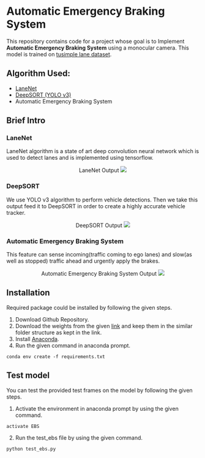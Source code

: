 # Automatic Emergency Braking System
This repository contains code for a project whose goal is to Implement **Automatic Emergency Braking System** using a monocular camera. This model is trained on [tusimple lane dataset](https://github.com/TuSimple/tusimple-benchmark).


## Algorithm Used: 
- [LaneNet](https://github.com/MaybeShewill-CV/lanenet-lane-detection) 
- [DeepSORT (YOLO v3)](https://github.com/Akhtar303/Vehicle-Detection-and-Tracking-Usig-YOLO-and-Deep-Sort-with-Keras-and-Tensorflow) 
- Automatic Emergency Braking System 


## Brief Intro
### LaneNet
LaneNet algorithm is a state of art deep convolution neural network which is used to detect lanes and is implemented using tensorflow.
<p align="center">
  LaneNet Output
  <img src="Results_GIF/LaneNet.gif"\>
</p>

### DeepSORT
We use YOLO v3 algorithm to perform vehicle detections. Then we take this output feed it to DeepSORT in order to create a highly accurate vehicle tracker.
<p align="center">
  DeepSORT Output
  <img src="Results_GIF/DeepSORT.gif"\>
</p>

### Automatic Emergency Braking System
This feature can sense incoming(traffic coming to ego lanes) and slow(as well as stopped) traffic ahead and urgently apply the brakes.
<p align="center">
  Automatic Emergency Braking System Output
  <img src="Results_GIF/EBS.gif"\>
</p>


## Installation
Required package could be installed by following the given steps.

1. Download Github Repository.
2. Download the weights from the given [link](https://drive.google.com/drive/folders/12GGs4TI6tFADUrnlE20IG43-BAeXhtz5?usp=sharing) and keep them in the similar folder structure as kept in the link.
3. Install [Anaconda](https://anaconda.org).
4. Run the given command in anaconda prompt.
```
conda env create -f requirements.txt
```


## Test model
You can test the provided test frames on the model by following the given steps.

1. Activate the environment in anaconda prompt by using the given command.
```
activate EBS
```
2. Run the test_ebs file by using the given command.
```
python test_ebs.py 
```
